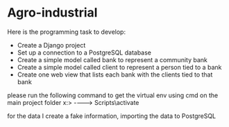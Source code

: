 # Agro-industrial
Here is the programming task to develop:
- Create a Django project
- Set up a connection to a PostgreSQL database
- Create a simple model called bank to represent a community bank
- Create a simple model called client to represent a person tied to a bank
- Create one web view that lists each bank with the clients tied to that bank


please run the following command to get the virtual env using cmd on the main project folder
x:> ----> Scripts\activate


for the data I create a fake information, importing the data to PostgreSQL 
